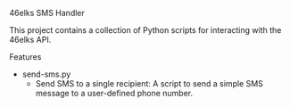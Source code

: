 46elks SMS Handler

This project contains a collection of Python scripts for interacting with the 46elks API.

Features
 - send-sms.py
   - Send SMS to a single recipient: A script to send a simple SMS message to a user-defined phone number.